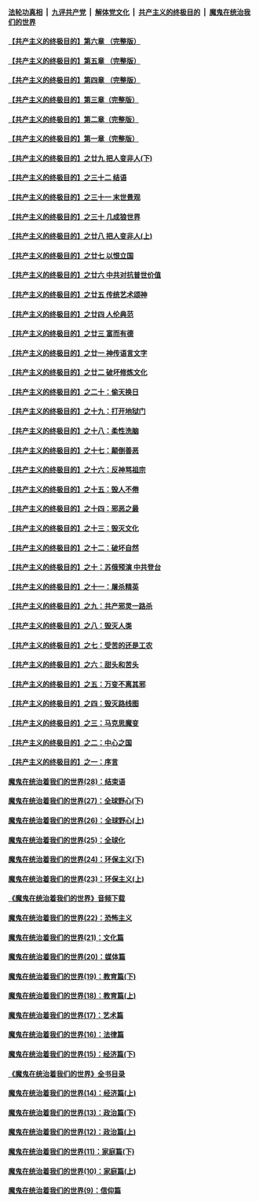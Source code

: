

####  [法轮功真相](../../../../basic/blob/master/README.md?t=04111055) &nbsp;|&nbsp; [九评共产党](../../../../9ping.md/blob/master/README.md?t=04111055) &nbsp;|&nbsp; [解体党文化](../../../../jtdwh.md/blob/master/README.md?t=04111055)  &nbsp;|&nbsp; [共产主义的终极目的](../../../../gczydzjmd.md/blob/master/README.md?t=04111055) &nbsp;|&nbsp; [魔鬼在统治我们的世界](../../../../mgztzwmdsj.md/blob/master/README.md?t=04111055) 

#### [【共产主义的终极目的】第六章 （完整版）](../pages/nsc422/n11428913.md?t=04111055) 

#### [【共产主义的终极目的】第五章 （完整版）](../pages/nsc422/n11428912.md?t=04111055) 

#### [【共产主义的终极目的】第四章 （完整版）](../pages/nsc422/n11428907.md?t=04111055) 

#### [【共产主义的终极目的】第三章（完整版）](../pages/nsc422/n11428848.md?t=04111055) 

#### [【共产主义的终极目的】第二章（完整版）](../pages/nsc422/n11428831.md?t=04111055) 

#### [【共产主义的终极目的】第一章（完整版）](../pages/nsc422/n11417651.md?t=04111055) 

#### [【共产主义的终极目的】之廿九 把人变非人(下)](../pages/nsc422/n11344140.md?t=04111055) 

#### [【共产主义的终极目的】之三十二 结语](../pages/nsc422/n11360535.md?t=04111055) 

#### [【共产主义的终极目的】之三十一 末世景观](../pages/nsc422/n11351129.md?t=04111055) 

#### [【共产主义的终极目的】之三十 几成狼世界](../pages/nsc422/n11348280.md?t=04111055) 

#### [【共产主义的终极目的】之廿八 把人变非人(上)](../pages/nsc422/n11340492.md?t=04111055) 

#### [【共产主义的终极目的】之廿七 以恨立国](../pages/nsc422/n11336944.md?t=04111055) 

#### [【共产主义的终极目的】之廿六 中共对抗普世价值](../pages/nsc422/n11324785.md?t=04111055) 

#### [【共产主义的终极目的】之廿五 传统艺术颂神](../pages/nsc422/n11296396.md?t=04111055) 

#### [【共产主义的终极目的】之廿四 人伦典范](../pages/nsc422/n11296397.md?t=04111055) 

#### [【共产主义的终极目的】之廿三 富而有德](../pages/nsc422/n11283598.md?t=04111055) 

#### [【共产主义的终极目的】之廿一 神传语言文字](../pages/nsc422/n11263265.md?t=04111055) 

#### [【共产主义的终极目的】之廿二 破坏修炼文化](../pages/nsc422/n11245728.md?t=04111055) 

#### [【共产主义的终极目的】之二十：偷天换日](../pages/nsc422/n11238846.md?t=04111055) 

#### [【共产主义的终极目的】之十九：打开地狱门](../pages/nsc422/n11206376.md?t=04111055) 

#### [【共产主义的终极目的】之十八：柔性洗脑](../pages/nsc422/n11199994.md?t=04111055) 

#### [【共产主义的终极目的】之十七：颠倒善恶](../pages/nsc422/n11179782.md?t=04111055) 

#### [【共产主义的终极目的】之十六：反神骂祖宗](../pages/nsc422/n11166798.md?t=04111055) 

#### [【共产主义的终极目的】之十五：毁人不倦](../pages/nsc422/n11166792.md?t=04111055) 

#### [【共产主义的终极目的】之十四：邪恶之最](../pages/nsc422/n11150249.md?t=04111055) 

#### [【共产主义的终极目的】之十三：毁灭文化](../pages/nsc422/n11135227.md?t=04111055) 

#### [【共产主义的终极目的】之十二：破坏自然](../pages/nsc422/n11135214.md?t=04111055) 

#### [【共产主义的终极目的】之十：苏俄预演 中共登台](../pages/nsc422/n11118424.md?t=04111055) 

#### [【共产主义的终极目的】之十一：屠杀精英](../pages/nsc422/n11118442.md?t=04111055) 

#### [【共产主义的终极目的】之九：共产邪灵一路杀](../pages/nsc422/n11114139.md?t=04111055) 

#### [【共产主义的终极目的】之八：毁灭人类](../pages/nsc422/n11108503.md?t=04111055) 

#### [【共产主义的终极目的】之七：受苦的还是工农](../pages/nsc422/n11101809.md?t=04111055) 

#### [【共产主义的终极目的】之六：甜头和苦头](../pages/nsc422/n11096971.md?t=04111055) 

#### [【共产主义的终极目的】之五：万变不离其邪](../pages/nsc422/n11091285.md?t=04111055) 

#### [【共产主义的终极目的】之四：毁灭路线图](../pages/nsc422/n11086284.md?t=04111055) 

#### [【共产主义的终极目的】之三：马克思魔变](../pages/nsc422/n11061941.md?t=04111055) 

#### [【共产主义的终极目的】之二：中心之国](../pages/nsc422/n11047728.md?t=04111055) 

#### [【共产主义的终极目的】之一：序言](../pages/nsc422/n11086077.md?t=04111055) 

#### [魔鬼在统治着我们的世界(28)：结束语](../pages/nsc422/n10936246.md?t=04111055) 

#### [魔鬼在统治着我们的世界(27)：全球野心(下)](../pages/nsc422/n10928319.md?t=04111055) 

#### [魔鬼在统治着我们的世界(26)：全球野心(上)](../pages/nsc422/n10900318.md?t=04111055) 

#### [魔鬼在统治着我们的世界(25)：全球化](../pages/nsc422/n10788205.md?t=04111055) 

#### [魔鬼在统治着我们的世界(24)：环保主义(下)](../pages/nsc422/n10695307.md?t=04111055) 

#### [魔鬼在统治着我们的世界(23)：环保主义(上)](../pages/nsc422/n10688613.md?t=04111055) 

#### [《魔鬼在统治着我们的世界》音频下载](../pages/nsc422/n10635553.md?t=04111055) 

#### [魔鬼在统治着我们的世界(22)：恐怖主义](../pages/nsc422/n10614727.md?t=04111055) 

#### [魔鬼在统治着我们的世界(21)：文化篇](../pages/nsc422/n10597706.md?t=04111055) 

#### [魔鬼在统治着我们的世界(20)：媒体篇](../pages/nsc422/n10586579.md?t=04111055) 

#### [魔鬼在统治着我们的世界(19)：教育篇(下)](../pages/nsc422/n10564808.md?t=04111055) 

#### [魔鬼在统治着我们的世界(18)：教育篇(上)](../pages/nsc422/n10526970.md?t=04111055) 

#### [魔鬼在统治着我们的世界(17)：艺术篇](../pages/nsc422/n10499093.md?t=04111055) 

#### [魔鬼在统治着我们的世界(16)：法律篇](../pages/nsc422/n10485969.md?t=04111055) 

#### [魔鬼在统治着我们的世界(15)：经济篇(下)](../pages/nsc422/n10469975.md?t=04111055) 

#### [《魔鬼在统治着我们的世界》全书目录](../pages/nsc422/n10464261.md?t=04111055) 

#### [魔鬼在统治着我们的世界(14)：经济篇(上)](../pages/nsc422/n10457370.md?t=04111055) 

#### [魔鬼在统治着我们的世界(13)：政治篇(下)](../pages/nsc422/n10448270.md?t=04111055) 

#### [魔鬼在统治着我们的世界(12)：政治篇(上)](../pages/nsc422/n10444576.md?t=04111055) 

#### [魔鬼在统治着我们的世界(11)：家庭篇(下)](../pages/nsc422/n10440961.md?t=04111055) 

#### [魔鬼在统治着我们的世界(10)：家庭篇(上)](../pages/nsc422/n10435448.md?t=04111055) 

#### [魔鬼在统治着我们的世界(9)：信仰篇](../pages/nsc422/n10432159.md?t=04111055) 

